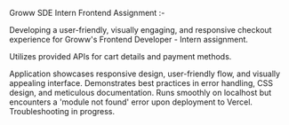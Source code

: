 Groww SDE Intern Frontend Assignment :-

Developing a user-friendly, visually engaging, and responsive checkout experience for Groww's Frontend Developer - Intern assignment.

Utilizes provided APIs for cart details and payment methods.

Application showcases responsive design, user-friendly flow, and visually appealing interface. Demonstrates best practices in error handling, CSS design, and meticulous documentation. Runs smoothly on localhost but encounters a 'module not found' error upon deployment to Vercel. Troubleshooting in progress.

